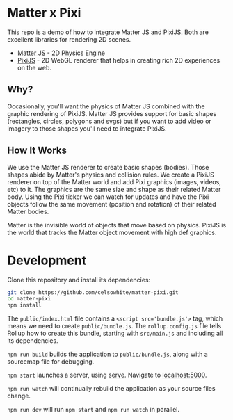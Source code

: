 # Matter x Pixi

This repo is a demo of how to integrate Matter JS and PixiJS. Both are excellent libraries for rendering 2D scenes.

- [Matter JS](https://brm.io/matter-js/) - 2D Physics Engine
- [PixiJS](https://www.pixijs.com/) - 2D WebGL renderer that helps in creating rich 2D experiences on the web.

## Why?

Occasionally, you'll want the physics of Matter JS combined with the graphic rendering of PixiJS. Matter JS provides support for basic shapes (rectangles, circles, polygons and svgs) but if you want to add video or imagery to those shapes you'll need to integrate PixiJS.

## How It Works

We use the Matter JS renderer to create basic shapes (bodies). Those shapes abide by Matter's physics and collision rules. We create a PixiJS renderer on top of the Matter world and add Pixi graphics (images, videos, etc) to it. The graphics are the same size and shape as their related Matter body. Using the Pixi ticker we can watch for updates and have the Pixi objects follow the same movement (position and rotation) of their related Matter bodies.

Matter is the invisible world of objects that move based on physics. PixiJS is the world that tracks the Matter object movement with high def graphics.

# Development

Clone this repository and install its dependencies:

```bash
git clone https://github.com/celsowhite/matter-pixi.git
cd matter-pixi
npm install
```

The `public/index.html` file contains a `<script src='bundle.js'>` tag, which means we need to create `public/bundle.js`. The `rollup.config.js` file tells Rollup how to create this bundle, starting with `src/main.js` and including all its dependencies.

`npm run build` builds the application to `public/bundle.js`, along with a sourcemap file for debugging.

`npm start` launches a server, using [serve](https://github.com/zeit/serve). Navigate to [localhost:5000](http://localhost:5000).

`npm run watch` will continually rebuild the application as your source files change.

`npm run dev` will run `npm start` and `npm run watch` in parallel.
